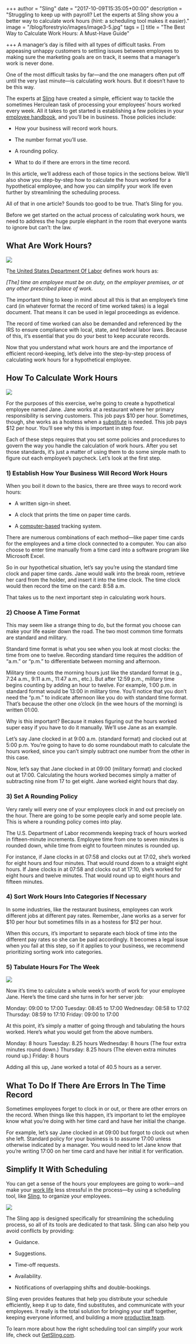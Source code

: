 +++
author = "Sling"
date = "2017-10-09T15:35:05+00:00"
description = "Struggling to keep up with payroll? Let the experts at Sling show you a better way to calculate work hours (hint: a scheduling tool makes it easier)."
image = "/blog/forestryio/images/image3-5.jpg"
tags = []
title = "The Best Way to Calculate Work Hours: A Must-Have Guide"

+++
A manager’s day is filled with all types of difficult tasks. From appeasing unhappy customers to settling issues between employees to making sure the marketing goals are on track, it seems that a manager’s work is never done.

One of the most difficult tasks by far—and the one managers often put off until the very last minute—is calculating work hours. But it doesn’t have to be this way.

The experts at [Sling](https://getsling.com/) have created a simple, efficient way to tackle the sometimes Herculean task of processing your employees’ hours worked every week. All it takes to get started is establishing a few policies in your [employee handbook](https://getsling.com/blog/post/restaurant-employee-handbook/), and you’ll be in business. Those policies include:

* How your business will record work hours.

* The number format you’ll use.

* A rounding policy.

* What to do if there are errors in the time record.

In this article, we’ll address each of those topics in the sections below. We’ll also show you step-by-step how to calculate the hours worked for a hypothetical employee, and how you can simplify your work life even further by streamlining the scheduling process.

All of that in one article? Sounds too good to be true. That’s Sling for you.

Before we get started on the actual process of calculating work hours, we need to address the huge purple elephant in the room that everyone wants to ignore but can’t: the law.

## What Are Work Hours?

![](/blog/forestryio/images/image2-6.jpg)

T[he United States Department Of Labor](https://www.dol.gov/whd/regs/compliance/whdfs53.htm) defines work hours as:

*[The] time an employee must be on duty, on the employer premises, or at any other prescribed place of work.*

The important thing to keep in mind about all this is that an employee’s time card (in whatever format the record of time worked takes) is a legal document. That means it can be used in legal proceedings as evidence.

The record of time worked can also be demanded and referenced by the IRS to ensure compliance with local, state, and federal labor laws. Because of this, it’s essential that you do your best to keep accurate records.

Now that you understand what work hours are and the importance of efficient record-keeping, let’s delve into the step-by-step process of calculating work hours for a hypothetical employee.

## How To Calculate Work Hours

![](/blog/forestryio/images/image4-5.jpg)

For the purposes of this exercise, we’re going to create a hypothetical employee named Jane. Jane works at a restaurant where her primary responsibility is serving customers. This job pays $10 per hour. Sometimes, though, she works as a hostess when a [substitute](https://getsling.com/blog/post/time-off-requests/) is needed. This job pays $12 per hour. You’ll see why this is important in step four.

Each of these steps requires that you set some policies and procedures to govern the way you handle the calculation of work hours. After you set those standards, it’s just a matter of using them to do some simple math to figure out each employee’s paycheck. Let’s look at the first step.

### 1) Establish How Your Business Will Record Work Hours

When you boil it down to the basics, there are three ways to record work hours:

* A written sign-in sheet.

* A clock that prints the time on paper time cards.

* A [computer-based](https://getsling.com/blog/post/best-time-card-calculators/) tracking system.

There are numerous combinations of each method—like paper time cards for the employees and a time clock connected to a computer. You can also choose to enter time manually from a time card into a software program like Microsoft Excel.

So in our hypothetical situation, let’s say you’re using the standard time clock and paper time cards. Jane would walk into the break room, retrieve her card from the holder, and insert it into the time clock. The time clock would then record the time on the card: 8:58 a.m.

That takes us to the next important step in calculating work hours.

### 2) Choose A Time Format

This may seem like a strange thing to do, but the format you choose can make your life easier down the road. The two most common time formats are standard and military.

Standard time format is what you see when you look at most clocks: the time from one to twelve. Recording standard time requires the addition of “a.m.” or “p.m.” to differentiate between morning and afternoon.

Military time counts the morning hours just like the standard format (e.g., 7:24 a.m., 9:11 a.m., 11:47 a.m., etc.). But after 12:59 p.m., military time begins counting by adding an hour to twelve. For example, 1:00 p.m. in standard format would be 13:00 in military time. You’ll notice that you don’t need the “p.m.” to indicate afternoon like you do with standard time format. That’s because the other one o’clock (in the wee hours of the morning) is written 01:00.

Why is this important? Because it makes figuring out the hours worked super easy if you have to do it manually. We’ll use Jane as an example.

Let’s say Jane clocked in at 9:00 a.m. (standard format) and clocked out at 5:00 p.m. You’re going to have to do some roundabout math to calculate the hours worked, since you can’t simply subtract one number from the other in this case.

Now, let’s say that Jane clocked in at 09:00 (military format) and clocked out at 17:00. Calculating the hours worked becomes simply a matter of subtracting nine from 17 to get eight. Jane worked eight hours that day.

### 3) Set A Rounding Policy

Very rarely will every one of your employees clock in and out precisely on the hour. There are going to be some people early and some people late. This is where a rounding policy comes into play.

The U.S. Department of Labor recommends keeping track of hours worked in fifteen-minute increments. Employee time from one to seven minutes is rounded down, while time from eight to fourteen minutes is rounded up.

For instance, if Jane clocks in at 07:58 and clocks out at 17:02, she’s worked for eight hours and four minutes. That would round down to a straight eight hours. If Jane clocks in at 07:58 and clocks out at 17:10, she’s worked for eight hours and twelve minutes. That would round up to eight hours and fifteen minutes.

### 4) Sort Work Hours Into Categories If Necessary

In some industries, like the restaurant business, employees can work different jobs at different pay rates. Remember, Jane works as a server for $10 per hour but sometimes fills in as a hostess for $12 per hour.

When this occurs, it’s important to separate each block of time into the different pay rates so she can be paid accordingly. It becomes a legal issue when you fail at this step, so if it applies to your business, we recommend prioritizing sorting work into categories.

### 5) Tabulate Hours For The Week

![](/blog/forestryio/images/image5-4.jpg)

Now it’s time to calculate a whole week’s worth of work for your employee Jane. Here’s the time card she turns in for her server job:

Monday:	    09:00 to 17:00
Tuesday:	08:45 to 17:00
Wednesday:	08:58 to 17:02
Thursday:	08:59 to 17:10
Friday:		09:00 to 17:00

At this point, it’s simply a matter of going through and tabulating the hours worked. Here’s what you would get from the above numbers.

Monday:	    8 hours
Tuesday:	8.25 hours
Wednesday:	8 hours (The four extra minutes round down.)
Thursday:	8.25 hours (The eleven extra minutes round up.)
Friday:		8 hours

Adding all this up, Jane worked a total of 40.5 hours as a server.

## What To Do If There Are Errors In The Time Record

Sometimes employees forget to clock in or out, or there are other errors on the record. When things like this happen, it’s important to let the employee know what you’re doing with her time card and have her initial the change.

For example, let’s say Jane clocked in at 09:00 but forgot to clock out when she left. Standard policy for your business is to assume 17:00 unless otherwise indicated by a manager. You would need to let Jane know that you’re writing 17:00 on her time card and have her initial it for verification.

## Simplify It With Scheduling

You can get a sense of the hours your employees are going to work—and make your [work life](https://getsling.com/blog/post/restaurant-management-tips/) less stressful in the process—by using a scheduling tool, like [Sling](https://getsling.com/), to organize your employees.

![](/blog/forestryio/images/image1.png)

The Sling app is designed specifically for streamlining the scheduling process, so all of its tools are dedicated to that task. Sling can also help you avoid conflicts by providing:

* Guidance.

* Suggestions.

* Time-off requests.

* Availability.

* Notifications of overlapping shifts and double-bookings.

Sling even provides features that help you distribute your schedule efficiently, keep it up to date, find substitutes, and communicate with your employees. It really is the total solution for bringing your staff together, keeping everyone informed, and building a more [productive team](https://getsling.com/blog/post/employee-engagement-ideas/).

To learn more about how the right scheduling tool can simplify your work life, check out [GetSling.com](www.getsling.com).